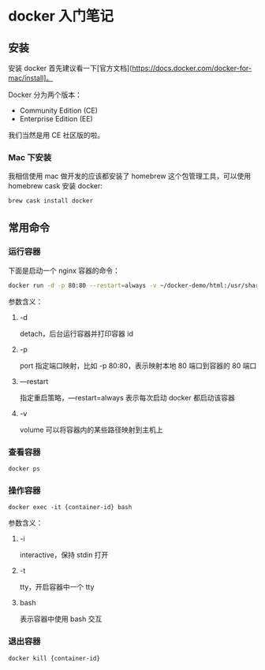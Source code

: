 # docker 入门笔记

## 安装

安装 docker 首先建议看一下[官方文档](https://docs.docker.com/docker-for-mac/install]。

Docker 分为两个版本：

- Community Edition (CE)
- Enterprise Edition (EE)

我们当然是用 CE 社区版的啦。

### Mac 下安装

我相信使用 mac 做开发的应该都安装了 homebrew 这个包管理工具，可以使用 homebrew cask 安装 docker:

```bash
brew cask install docker
```

## 常用命令

### 运行容器

下面是启动一个 nginx 容器的命令：

```bash
docker run -d -p 80:80 --restart=always -v ~/docker-demo/html:/usr/share/nginx/html nginx:latest
```

参数含义：

1. -d

   detach，后台运行容器并打印容器 id

2. -p

   port 指定端口映射，比如 -p 80:80，表示映射本地 80 端口到容器的 80 端口

3. —restart

   指定重启策略，—restart=always 表示每次启动 docker 都启动该容器

4. -v

   volume 可以将容器内的某些路径映射到主机上 

### 查看容器

```bash
docker ps
```

### 操作容器

```
docker exec -it {container-id} bash
```

参数含义：

1. -i 

   interactive，保持 stdin 打开

2. -t

   tty，开启容器中一个 tty

3. bash

   表示容器中使用 bash 交互

### 退出容器

```bash
docker kill {container-id}
```

